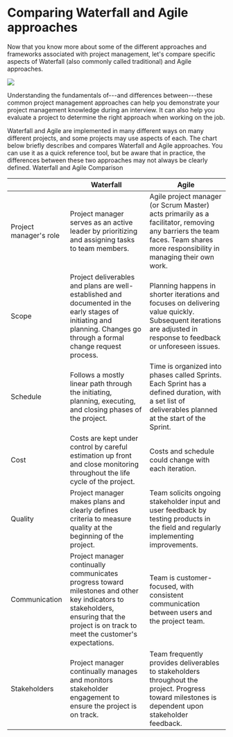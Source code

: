 Comparing Waterfall and Agile approaches
========================================

Now that you know more about some of the different approaches and frameworks associated with project management, let's compare specific aspects of Waterfall (also commonly called traditional) and Agile approaches. 

![](https://d3c33hcgiwev3.cloudfront.net/imageAssetProxy.v1/cryIdaRYS068iHWkWLtO6A_40a927e47ed44ad0a98fff962f76bcf1_C1M3L3R1.png?expiry=1646697600000&hmac=QJBFr8oJh8IF6tKyauYeN6C5w-PtwEZh4-T_PDV6P-A)

Understanding the fundamentals of---and differences between---these common project management approaches can help you demonstrate your project management knowledge during an interview. It can also help you evaluate a project to determine the right approach when working on the job.

Waterfall and Agile are implemented in many different ways on many different projects, and some projects may use aspects of each. The chart below briefly describes and compares Waterfall and Agile approaches. You can use it as a quick reference tool, but be aware that in practice, the differences between these two approaches may not always be clearly defined. Waterfall and Agile Comparison

|  |Waterfall|Agile|
| --- | --- | --- |
|Project manager's role|Project manager serves as an active leader by prioritizing and assigning tasks to team members.|Agile project manager (or Scrum Master) acts primarily as a facilitator, removing any barriers the team faces. Team shares more responsibility in managing their own work.  |
|Scope|Project deliverables and plans are well-established and documented in the early stages of initiating and planning. Changes go through a formal change request process.|Planning happens in shorter iterations and focuses on delivering value quickly. Subsequent iterations are adjusted in response to feedback or unforeseen issues.|
|Schedule|Follows a mostly linear path through the initiating, planning, executing, and closing phases of the project.  |Time is organized into phases called Sprints. Each Sprint has a defined duration, with a set list of deliverables planned at the start of the Sprint.|
|Cost|Costs are kept under control by careful estimation up front and close monitoring throughout the life cycle of the project.|Costs and schedule could change with each iteration.|
|Quality|Project manager makes plans and clearly defines criteria to measure quality at the beginning of the project.|Team solicits ongoing stakeholder input and user feedback by testing products in the field and regularly implementing improvements.|
|Communication|Project manager continually communicates progress toward milestones and other key indicators to stakeholders, ensuring that the project is on track to meet the customer's expectations.|Team is customer-focused, with consistent communication between users and the project team.|
|Stakeholders|Project manager continually manages and monitors stakeholder engagement to ensure the project is on track.|Team frequently provides deliverables to stakeholders throughout the project. Progress toward milestones is dependent upon stakeholder feedback.|Now that you better understand the differences between Waterfall and Agile project management approaches, you can use this understanding to determine which is most effective for your projects.